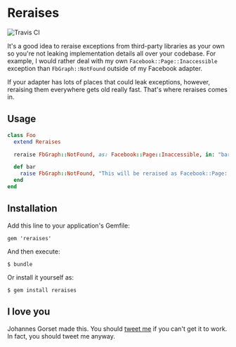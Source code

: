 # Reraises

![Travis CI](https://travis-ci.org/jgorset/django-kronos.png)

It's a good idea to reraise exceptions from third-party libraries as your own so
you're not leaking implementation details all over your codebase. For example,
I would rather deal with my own `Facebook::Page::Inaccessible` exception than
`FbGraph::NotFound` outside of my Facebook adapter.

If your adapter has lots of places that could leak exceptions, however, reraising
them everywhere gets old really fast. That's where reraises comes in.

## Usage

```ruby
class Foo
  extend Reraises

  reraise FbGraph::NotFound, as: Facebook::Page::Inaccessible, in: "bar"

  def bar
    raise FbGraph::NotFound, "This will be reraised as Facebook::Page::Inaccessible"
  end
end
```

## Installation

Add this line to your application's Gemfile:

    gem 'reraises'

And then execute:

    $ bundle

Or install it yourself as:

    $ gem install reraises

## I love you

Johannes Gorset made this. You should [tweet me](http://twitter.com/jgorset) if you can't get
it to work. In fact, you should tweet me anyway.

